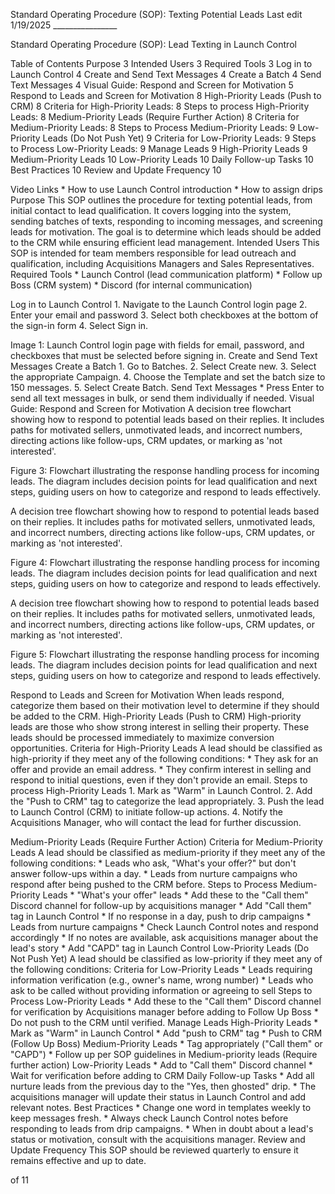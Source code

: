 Standard Operating Procedure (SOP): Texting Potential Leads Last edit
1/19/2025 \_\_\_\_\_\_\_\_\_\_\_\_\_\_\_\_

Standard Operating Procedure (SOP): Lead Texting in Launch Control

Table of Contents Purpose 3 Intended Users 3 Required Tools 3 Log in to
Launch Control 4 Create and Send Text Messages 4 Create a Batch 4 Send
Text Messages 4 Visual Guide: Respond and Screen for Motivation 5
Respond to Leads and Screen for Motivation 8 High-Priority Leads (Push
to CRM) 8 Criteria for High-Priority Leads: 8 Steps to process
High-Priority Leads: 8 Medium-Priority Leads (Require Further Action) 8
Criteria for Medium-Priority Leads: 8 Steps to Process Medium-Priority
Leads: 9 Low-Priority Leads (Do Not Push Yet) 9 Criteria for
Low-Priority Leads: 9 Steps to Process Low-Priority Leads: 9 Manage
Leads 9 High-Priority Leads 9 Medium-Priority Leads 10 Low-Priority
Leads 10 Daily Follow-up Tasks 10 Best Practices 10 Review and Update
Frequency 10

Video Links \* How to use Launch Control introduction \* How to assign
drips Purpose This SOP outlines the procedure for texting potential
leads, from initial contact to lead qualification. It covers logging
into the system, sending batches of texts, responding to incoming
messages, and screening leads for motivation. The goal is to determine
which leads should be added to the CRM while ensuring efficient lead
management. Intended Users This SOP is intended for team members
responsible for lead outreach and qualification, including Acquisitions
Managers and Sales Representatives. Required Tools \* Launch Control
(lead communication platform) \* Follow up Boss (CRM system) \* Discord
(for internal communication)

Log in to Launch Control  1. Navigate to the Launch Control login page
2. Enter your email and password 3. Select both checkboxes at the bottom
of the sign-in form 4. Select Sign in.

Image 1: Launch Control login page with fields for email, password, and
checkboxes that must be selected before signing in. Create and Send Text
Messages Create a Batch  1. Go to Batches. 2. Select Create new. 3.
Select the appropriate Campaign. 4. Choose the Template and set the
batch size to 150 messages. 5. Select Create Batch. Send Text Messages
\* Press Enter to send all text messages in bulk, or send them
individually if needed. Visual Guide: Respond and Screen for Motivation
A decision tree flowchart showing how to respond to potential leads
based on their replies. It includes paths for motivated sellers,
unmotivated leads, and incorrect numbers, directing actions like
follow-ups, CRM updates, or marking as 'not interested'.

Figure 3: Flowchart illustrating the response handling process for
incoming leads. The diagram includes decision points for lead
qualification and next steps, guiding users on how to categorize and
respond to leads effectively.

A decision tree flowchart showing how to respond to potential leads
based on their replies. It includes paths for motivated sellers,
unmotivated leads, and incorrect numbers, directing actions like
follow-ups, CRM updates, or marking as 'not interested'.

Figure 4: Flowchart illustrating the response handling process for
incoming leads. The diagram includes decision points for lead
qualification and next steps, guiding users on how to categorize and
respond to leads effectively.

A decision tree flowchart showing how to respond to potential leads
based on their replies. It includes paths for motivated sellers,
unmotivated leads, and incorrect numbers, directing actions like
follow-ups, CRM updates, or marking as 'not interested'.

Figure 5: Flowchart illustrating the response handling process for
incoming leads. The diagram includes decision points for lead
qualification and next steps, guiding users on how to categorize and
respond to leads effectively.

Respond to Leads and Screen for Motivation When leads respond,
categorize them based on their motivation level to determine if they
should be added to the CRM. High-Priority Leads (Push to CRM)
High-priority leads are those who show strong interest in selling their
property. These leads should be processed immediately to maximize
conversion opportunities. Criteria for High-Priority Leads A lead should
be classified as high-priority if they meet any of the following
conditions: \* They ask for an offer and provide an email address. \*
They confirm interest in selling and respond to initial questions, even
if they don't provide an email. Steps to process High-Priority Leads  1.
Mark as \"Warm\" in Launch Control. 2. Add the \"Push to CRM\" tag to
categorize the lead appropriately. 3. Push the lead to Launch Control
(CRM) to initiate follow-up actions. 4. Notify the Acquisitions Manager,
who will contact the lead for further discussion.

Medium-Priority Leads (Require Further Action) Criteria for
Medium-Priority Leads A lead should be classified as medium-priority if
they meet any of the following conditions: \* Leads who ask, \"What\'s
your offer?\" but don't answer follow-ups within a day. \* Leads from
nurture campaigns who respond after being pushed to the CRM before.
Steps to Process Medium-Priority Leads \* "What's your offer" leads \*
Add these to the \"Call them\" Discord channel for follow-up by
acquisitions manager \* Add \"Call them\" tag in Launch Control \* If no
response in a day, push to drip campaigns \* Leads from nurture
campaigns \* Check Launch Control notes and respond accordingly \* If no
notes are available, ask acquisitions manager about the lead\'s story \*
Add \"CAPD\" tag in Launch Control Low-Priority Leads (Do Not Push Yet)
A lead should be classified as low-priority if they meet any of the
following conditions: Criteria for Low-Priority Leads \* Leads requiring
information verification (e.g., owner\'s name, wrong number) \* Leads
who ask to be called without providing information or agreeing to sell
Steps to Process Low-Priority Leads \* Add these to the \"Call them\"
Discord channel for verification by Acquisitions manager before adding
to Follow Up Boss \* Do not push to the CRM until verified. Manage Leads
High-Priority Leads \* Mark as \"Warm\" in Launch Control \* Add \"push
to CRM\" tag \* Push to CRM (Follow Up Boss) Medium-Priority Leads \*
Tag appropriately (\"Call them\" or \"CAPD\") \* Follow up per SOP
guidelines in Medium-priority leads (Require further action)
Low-Priority Leads \* Add to \"Call them\" Discord channel \* Wait for
verification before adding to CRM Daily Follow-up Tasks \* Add all
nurture leads from the previous day to the \"Yes, then ghosted" drip. \*
The acquisitions manager will update their status in Launch Control and
add relevant notes. Best Practices \* Change one word in templates
weekly to keep messages fresh. \* Always check Launch Control notes
before responding to leads from drip campaigns. \* When in doubt about a
lead's status or motivation, consult with the acquisitions manager.
Review and Update Frequency This SOP should be reviewed quarterly to
ensure it remains effective and up to date.

of 11
